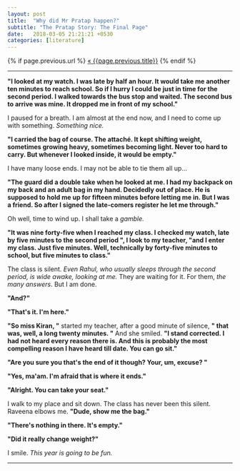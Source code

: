 ```yaml
---
layout: post
title:  "Why did Mr Pratap happen?"
subtitle: "The Pratap Story: The Final Page"
date:   2018-03-05 21:21:21 +0530
categories: [literature]
---
```


<div class="PageNavigation">
  {% if page.previous.url %}
    <a class="prev" href="{{page.previous.url}}">&laquo; {{page.previous.title}}</a>
  {% endif %}
</div>

---

**"I looked at my watch. I was late by half an hour. It would take me another ten minutes to reach school. So if I hurry I could be just in time for the second period. I walked towards the bus stop and waited. The second bus to arrive was mine. It dropped me in front of my school."**

I paused for a breath. I am almost at the end now, and I need to come up with something. _Something nice._

**"I carried the bag of course. The attaché. It kept shifting weight, sometimes growing heavy, sometimes becoming light. Never too hard to carry. But whenever I looked inside, it would be empty."**

I have many loose ends. I may not be able to tie them all up...

**"The guard did a double take when he looked at me. I had my backpack on my back and an adult bag in my hand. Decidedly out of place. He is supposed to hold me up for fifteen minutes before letting me in. But I was a friend. So after I signed the late-comers register he let me through."**

Oh well, time to wind up. I shall take a _gamble._

**"It was nine forty-five when I reached my class. I checked my watch, late by five minutes to the second period ", I look to my teacher, "and I enter my class. Just five minutes. Well, technically by forty-five minutes to school, but five minutes to class."**

The class is silent. _Even Rahul, who usually sleeps through the second period, is wide awake, looking at me._ They are waiting for it. For them, _the many answers_. But I am done. 

**"And?"**

**"That's it. I'm here."**

**"So miss Kiran, "** started my teacher, after a good minute of silence, **" that was, well, a long twenty minutes. "** And she smiled. **"I stand corrected. I had not heard every reason there is. And this is probably the most compelling reason I have heard till date. You can go sit."**

**"Are you sure you that's the end of it though? Your, um, excuse? "**

**"Yes, ma'am. I'm afraid that is where it ends."**

**"Alright. You can take your seat."**

I walk to my place and sit down. The class has never been this silent. Raveena elbows me. **"Dude, show me the bag."**

**"There's nothing in there. It's empty."**

**"Did it really change weight?"**

I smile. _This year is going to be fun._

---